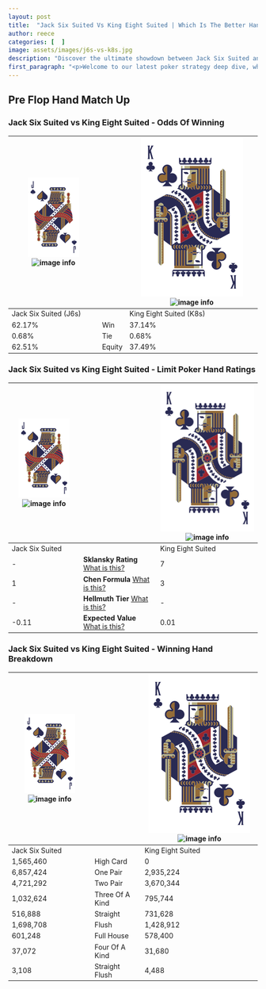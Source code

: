 ```yaml
---
layout: post
title:  "Jack Six Suited Vs King Eight Suited | Which Is The Better Hand In Poker? A Complete Guide"
author: reece
categories: [  ]
image: assets/images/j6s-vs-k8s.jpg
description: "Discover the ultimate showdown between Jack Six Suited and King Eight Suited in poker! Uncover the odds, strategies, and scenarios where one hand triumphs over the other. Get ready to up your poker game with this thrilling analysis."
first_paragraph: "<p>Welcome to our latest poker strategy deep dive, where we're pitting two distinct hands against each other in a high-stakes showdown: Jack Six Suited vs King Eight Suited.</p><p>In the dynamic world of poker, every decision counts, and knowing which hand holds the upper hand is key to your success at the table.</p><p>In this article, we'll dissect these two hands, explore the scenarios where one dominates the other, and equip you with the knowledge to make strategic choices that can tip the odds in your favor.</p><p>Get ready to unravel the intriguing dynamics of these poker hands and elevate your game to new heights.</p>"
---
```




[comment]: # (sp0)

## Pre Flop Hand Match Up

<div class="table hand-ratings" markdown="1"> 



### Jack Six Suited vs King Eight Suited - Odds Of Winning


    
| ![image info](assets/images/hand1/J.png) ![image info](assets/images/hand1/6s.png) |  | ![image info](assets/images/hand2/K.png) ![image info](assets/images/hand2/8s.png) |
| -------- | -------- | -------- |
| Jack Six Suited (J6s) |  | King Eight Suited (K8s) |
| 62.17% | Win | 37.14% |
| 0.68% | Tie | 0.68% |
| 62.51% | Equity | 37.49% |




[comment]: # (sp1)



### Jack Six Suited vs King Eight Suited - Limit Poker Hand Ratings


    
| ![image info](assets/images/hand1/J.png) ![image info](assets/images/hand1/6s.png) |  | ![image info](assets/images/hand2/K.png) ![image info](assets/images/hand2/8s.png) |
| -------- | -------- | -------- |
| Jack Six Suited |  | King Eight Suited |
| - | **Sklansky Rating** [What is this?](/sklansky-rating-explained) | 7 |
| 1 | **Chen Formula** [What is this?](/chen-formula-explained) | 3 |
| - | **Hellmuth Tier** [What is this?](/Hellmuth-tier-explained) | - |
| -0.11 | **Expected Value** [What is this?](/expected-value-explained) | 0.01 |




[comment]: # (sp2)



### Jack Six Suited vs King Eight Suited - Winning Hand Breakdown


    
| ![image info](assets/images/hand1/J.png) ![image info](assets/images/hand1/6s.png) |  | ![image info](assets/images/hand2/K.png) ![image info](assets/images/hand2/8s.png) |
| -------- | -------- | -------- |
| Jack Six Suited |  | King Eight Suited |
| 1,565,460 | High Card | 0 |
| 6,857,424 | One Pair | 2,935,224 |
| 4,721,292 | Two Pair | 3,670,344 |
| 1,032,624 | Three Of A Kind | 795,744 |
| 516,888 | Straight | 731,628 |
| 1,698,708 | Flush | 1,428,912 |
| 601,248 | Full House | 578,400 |
| 37,072 | Four Of A Kind | 31,680 |
| 3,108 | Straight Flush | 4,488 |




[comment]: # (sp3)



</div>

[comment]: # (sp4)



[comment]: # (sp5)

